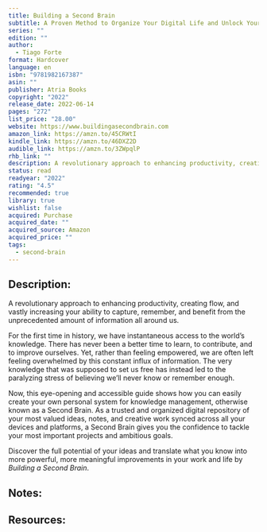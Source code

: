```yaml
---
title: Building a Second Brain
subtitle: A Proven Method to Organize Your Digital Life and Unlock Your Creative Potential
series: ""
edition: ""
author:
  - Tiago Forte
format: Hardcover
language: en
isbn: "9781982167387"
asin: ""
publisher: Atria Books
copyright: "2022"
release_date: 2022-06-14
pages: "272"
list_price: "28.00"
website: https://www.buildingasecondbrain.com
amazon_link: https://amzn.to/45CRWtI
kindle_link: https://amzn.to/46DXZ2D
audible_link: https://amzn.to/3ZWpqlP
rhb_link: ""
description: A revolutionary approach to enhancing productivity, creating flow, and vastly increasing your ability to capture, remember, and benefit from the unprecedented amount of information all around us.
status: read
readyear: "2022"
rating: "4.5"
recommended: true
library: true
wishlist: false
acquired: Purchase
acquired_date: ""
acquired_source: Amazon
acquired_price: ""
tags:
  - second-brain
---
```


## Description:

A revolutionary approach to enhancing productivity, creating flow, and vastly increasing your ability to capture, remember, and benefit from the unprecedented amount of information all around us.

For the first time in history, we have instantaneous access to the world’s knowledge. There has never been a better time to learn, to contribute, and to improve ourselves. Yet, rather than feeling empowered, we are often left feeling overwhelmed by this constant influx of information. The very knowledge that was supposed to set us free has instead led to the paralyzing stress of believing we’ll never know or remember enough.

Now, this eye-opening and accessible guide shows how you can easily create your own personal system for knowledge management, otherwise known as a Second Brain. As a trusted and organized digital repository of your most valued ideas, notes, and creative work synced across all your devices and platforms, a Second Brain gives you the confidence to tackle your most important projects and ambitious goals. 

Discover the full potential of your ideas and translate what you know into more powerful, more meaningful improvements in your work and life by _Building a Second Brain_.

## Notes:

## Resources:
